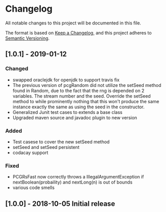 # Changelog
All notable changes to this project will be documented in this file.

The format is based on [Keep a Changelog](https://keepachangelog.com/en/1.0.0/),
and this project adheres to [Semantic Versioning](https://semver.org/spec/v2.0.0.html).

## [1.0.1] - 2019-01-12

### Changed
- swapped oraclejdk for openjdk to support travis fix
- The previous version of pcgRandom did not utilize the setSeed method found in Random, due to the 
fact that the rng is depended on 2 variables. The stream number and the seed. Override the setSeed 
method to while prominently nothing that this won't produce
the same instance exactly the same as using the seed in the constructor.
- Generalized Junit test cases to extends a base class
- Upgraded maven source and javadoc plugin to new version

### Added
 - Test casese to cover the new setSeed method
 - setSeed and setSeed persistent
 - codacay support
 
### Fixed
- PCGRsFast now correctly throws a IllegalArgumentException if nextBoolean(probaility) and nextLong(n) is out of bounds
- various code smells

## [1.0.0] - 2018-10-05 Initial release
